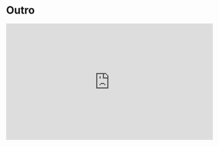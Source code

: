 # Outro

<iframe width="560" height="315" src="https://www.youtube.com/embed/tCkfHV_Aqbg" title="YouTube video player" frameborder="0" allow="accelerometer; autoplay; clipboard-write; encrypted-media; gyroscope; picture-in-picture; web-share" allowfullscreen></iframe>